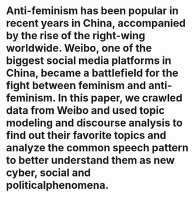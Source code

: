 # Anti-feminism has been popular in recent years in China, accompanied by the rise of the right-wing worldwide. Weibo, one of the biggest social media platforms in China, became a battlefield for the fight between feminism and anti-feminism. In this paper, we crawled data from Weibo and used topic modeling and discourse analysis to find out their favorite topics and analyze the common speech pattern to better understand them as new cyber, social and politicalphenomena.
